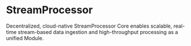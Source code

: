 # StreamProcessor
Decentralized, cloud-native StreamProcessor Core enables scalable, real-time stream-based data ingestion and high-throughput processing as a unified Module.
